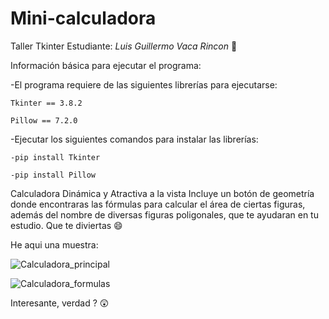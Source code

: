 # Mini-calculadora
Taller Tkinter
Estudiante:  _Luis Guillermo Vaca Rincon_ :cowboy_hat_face: 

Información básica para ejecutar el programa: 

 -El programa requiere de las siguientes librerías para ejecutarse:
 
    Tkinter == 3.8.2
    
    Pillow == 7.2.0
    
  -Ejecutar los siguientes comandos para instalar las librerías:
  
    -pip install Tkinter
    
    -pip install Pillow
    
 
Calculadora Dinámica y Atractiva a la vista
Incluye un botón de geometría donde encontraras las fórmulas para calcular el área de ciertas figuras, además del nombre de diversas figuras poligonales, que te ayudaran en tu estudio. 
Que te diviertas :smile:
 
He aqui una muestra: 

![Calculadora_principal](https://user-images.githubusercontent.com/73821820/99105058-d9e37880-25af-11eb-966e-88b5d707ce62.png)

![Calculadora_formulas](https://user-images.githubusercontent.com/73821820/99104322-e1eee880-25ae-11eb-9597-be98c60ed3ac.png)


Interesante, verdad ? :astonished:

